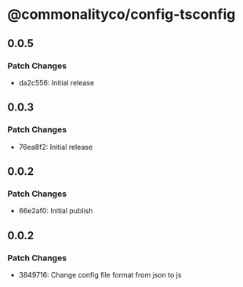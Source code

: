 # @commonalityco/config-tsconfig

## 0.0.5

### Patch Changes

- da2c556: Initial release

## 0.0.3

### Patch Changes

- 76ea8f2: Initial release

## 0.0.2

### Patch Changes

- 66e2af0: Initial publish

## 0.0.2

### Patch Changes

- 3849716: Change config file format from json to js

